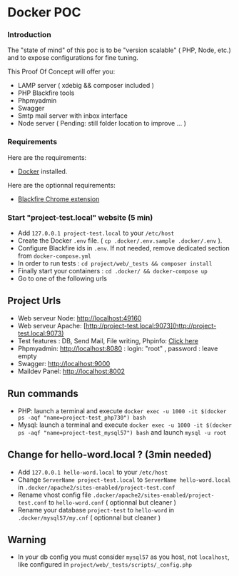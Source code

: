 #  Docker POC

### Introduction
The "state of mind" of this poc is to be "version scalable" ( PHP, Node, etc.) and to expose configurations for fine tuning.

This Proof Of Concept will offer you:
- LAMP server ( xdebig && composer included )
- PHP Blackfire tools
- Phpmyadmin
- Swagger
- Smtp mail server with inbox interface
- Node server ( Pending: still folder location to improve ... )

### Requirements

Here are the requirements:
- [Docker](https://www.docker.com/) installed.

Here are the optionnal requirements:
- [Blackfire Chrome extension](https://chrome.google.com/webstore/detail/blackfire-profiler/miefikpgahefdbcgoiicnmpbeeomffld)

### Start "project-test.local" website (5 min)  
- Add `127.0.0.1 project-test.local`  to your `/etc/host`
- Create the Docker `.env` file. ( `cp .docker/.env.sample .docker/.env` ).
- Configure Blackfire ids in `.env`.  If not needed, remove dedicated section from `docker-compose.yml` 
- In order to run tests : `cd project/web/_tests && composer install` 
- Finally start your containers : `cd .docker/ && docker-compose up`
- Go to one of the following urls

## Project Urls 
- Web serveur Node: [http://localhost:49160](http://localhost:49160)
- Web serveur Apache: [http://project-test.local:9073](http://project-test.local:9073)
- Test features : DB, Send Mail, File writing, Phpinfo: [Click here](http://project-test.local:9073/_tests/scripts/)
- Phpmyadmin: [http://localhost:8080](http://localhost:8080) : login: "root" , password : leave empty
- Swagger: [http://localhost:9000](http://localhost:9000)
- Maildev Panel: [http://localhost:8002](http://localhost:8002)

## Run commands
- PHP: launch a terminal and execute `docker exec -u 1000 -it $(docker ps -aqf "name=project-test_php730") bash`
- Mysql: launch a terminal and execute `docker exec -u 1000 -it $(docker ps -aqf "name=project-test_mysql57") bash` and launch `mysql -u root`

## Change for hello-word.local ? (3min needed)
- Add `127.0.0.1 hello-word.local`  to your `/etc/host`
- Change `ServerName project-test.local` to `ServerName hello-word.local` in `.docker/apache2/sites-enabled/project-test.conf`
- Rename vhost config file `.docker/apache2/sites-enabled/project-test.conf` to `hello-word.conf` ( optionnal but cleaner )
- Rename your database `project-test` to `hello-word` in `.docker/mysql57/my.cnf` ( optionnal but cleaner )

## Warning
- In your db config you must consider `mysql57` as you host, not `localhost`, like configured in `project/web/_tests/scripts/_config.php`
